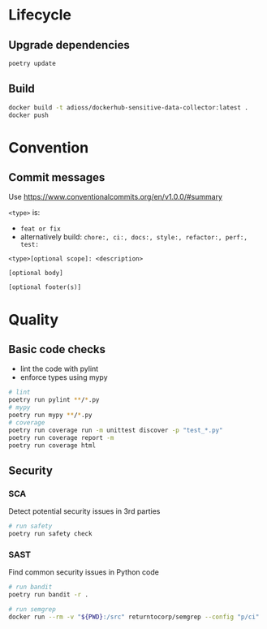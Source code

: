 # Lifecycle

## Upgrade dependencies

```bash
poetry update
```

## Build

```bash
docker build -t adioss/dockerhub-sensitive-data-collector:latest . 
docker push
```

# Convention

## Commit messages

Use https://www.conventionalcommits.org/en/v1.0.0/#summary

`<type>` is:

* `feat or fix`
* alternatively build: `chore:, ci:, docs:, style:, refactor:, perf:, test:`

```
<type>[optional scope]: <description>

[optional body]

[optional footer(s)]
```

# Quality

## Basic code checks

* lint the code with pylint
* enforce types using mypy

```bash
# lint
poetry run pylint **/*.py
# mypy
poetry run mypy **/*.py
# coverage
poetry run coverage run -m unittest discover -p "test_*.py"
poetry run coverage report -m
poetry run coverage html
```

## Security

### SCA

Detect potential security issues in 3rd parties

```bash
# run safety
poetry run safety check
```

### SAST

Find common security issues in Python code

```bash
# run bandit
poetry run bandit -r .

# run semgrep
docker run --rm -v "${PWD}:/src" returntocorp/semgrep --config "p/ci"
```